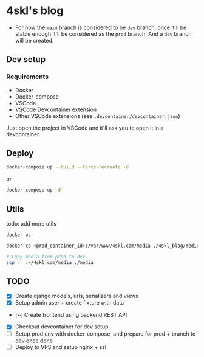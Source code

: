# 4skl's blog  
* For now the `main` branch is considered to be `dev` branch, once it'll be stable enough it'll be considered as the `prod` branch. And a `dev` branch will be created.  

## Dev setup  

### Requirements

- Docker
- Docker-compose
- VSCode
- VSCode Devcontainer extension
- Other VSCode extensions (see `.devcontainer/devcontainer.json`)  

Just open the project in VSCode and it'll ask you to open it in a devcontainer.

## Deploy

```sh
docker-compose up --build --force-recreate -d
```  
or
```sh
docker-compose up -d
```

## Utils

todo: add more utils
```sh
docker ps

docker cp <prod_container_id>:/var/www/4skl.com/media ./4skl_blog/media

# Copy media from prod to dev
scp -r :~/4skl.com/media ./media
```

## TODO

- [x] Create django models, urls, serializers and views
- [x] Setup admin user + create fixture with data
- [~] Create frontend using backend REST API
- [x] Checkout devcontainer for dev setup
- [ ] Setup prod env with docker-compose, and prepare for prod + branch to dev once done
- [ ] Deploy to VPS and setup nginx + ssl